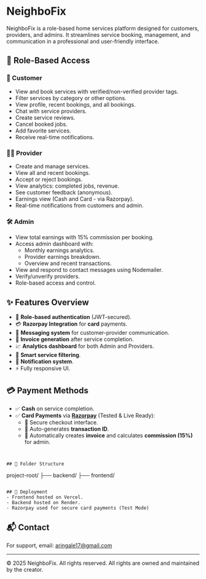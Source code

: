 # NeighboFix

NeighboFix is a role-based home services platform designed for customers, providers, and admins. It streamlines service booking, management, and communication in a professional and user-friendly interface.

## 🔐 Role-Based Access

### 👤 Customer
- View and book services with verified/non-verified provider tags.
- Filter services by category or other options.
- View profile, recent bookings, and all bookings.
- Chat with service providers.
- Create service reviews.
- Cancel booked jobs.
- Add favorite services.
- Receive real-time notifications.

### 🧑‍🔧 Provider
- Create and manage services.
- View all and recent bookings.
- Accept or reject bookings.
- View analytics: completed jobs, revenue.
- See customer feedback (anonymous).
- Earnings view (Cash and Card - via Razorpay).
- Real-time notifications from customers and admin.

### 🛠 Admin
- View total earnings with 15% commission per booking.
- Access admin dashboard with:
  - Monthly earnings analytics.
  - Provider earnings breakdown.
  - Overview and recent transactions.
- View and respond to contact messages using Nodemailer.
- Verify/unverify providers.
- Role-based access and control.

## ✨ Features Overview

- 🔄 **Role-based authentication** (JWT-secured).
- 💳 **Razorpay Integration** for **card** payments.
- 💬 **Messaging system** for customer-provider communication.
- 🧾 **Invoice generation** after service completion.
- 📈 **Analytics dashboard** for both Admin and Providers.
- 🧠 **Smart service filtering**.
- 📩 **Notification system**.
- ⚡ Fully responsive UI.

## 💳 Payment Methods

- ✅ **Cash** on service completion.
- ✅ **Card Payments** via **[Razorpay](https://razorpay.com)** (Tested & Live Ready):
  - 🔐 Secure checkout interface.
  - 🧾 Auto-generates **transaction ID**.
  - 📄 Automatically creates **invoice** and calculates **commission (15%)** for admin.
```


## 📂 Folder Structure
```
project-root/
├── backend/
├── frontend/
```

## 🚀 Deployment
- Frontend hosted on Vercel.
- Backend hosted on Render.
- Razorpay used for secure card payments (Test Mode)
```



## 📬 Contact
For support, email: aringale17@gmail.com

---

© 2025 NeighboFix. All rights reserved. All rights are owned and maintained by the creator.

